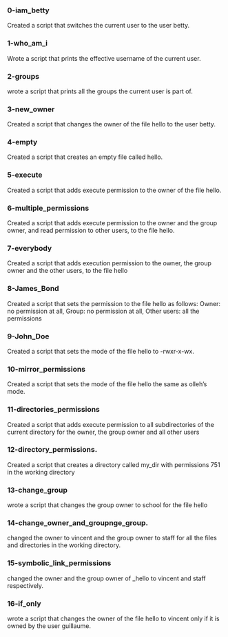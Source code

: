 ### 0-iam_betty
Created a script that switches the current user to the user betty.
### 1-who_am_i
Wrote a script that prints the effective username of the current user.
### 2-groups
wrote a script that prints all the groups the current user is part of.
### 3-new_owner 
Created a script that changes the owner of the file hello to the user betty.

### 4-empty 
Created a script that creates an empty file called hello.

### 5-execute
Created a script that adds execute permission to the owner of the file hello.

### 6-multiple_permissions
Created a script that adds execute permission to the owner and the group owner, and read permission to other users, to the file hello.

### 7-everybody
Created a script that adds execution permission to the owner, the group owner and the other users, to the file hello

### 8-James_Bond
Created a script that sets the permission to the file hello as follows: Owner: no permission at all, Group: no permission at all, Other users: all the permissions

### 9-John_Doe
Created a script that sets the mode of the file hello to -rwxr-x-wx.

### 10-mirror_permissions
Created a script that sets the mode of the file hello the same as olleh’s mode.

### 11-directories_permissions
Created a script that adds execute permission to all subdirectories of the current directory for the owner, the group owner and all other users
### 12-directory_permissions.
Created a script that creates a directory called my_dir with permissions 751 in the working directory
### 13-change_group
wrote  a script that changes the group owner to school for the file hello
### 14-change_owner_and_groupnge_group.
changed the owner to vincent and the group owner to staff for all the files and directories in the working directory.
### 15-symbolic_link_permissions
changed the owner and the group owner of _hello to vincent and staff respectively.
### 16-if_only
wrote a script that changes the owner of the file hello to vincent only if it is owned by the user guillaume.
